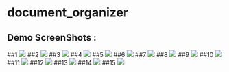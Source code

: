 # document_organizer

## Demo ScreenShots : 

##1 ![](https://github.com/MohammadFahadAlam/Document-Organizer/blob/main/Screenshot_2022-10-20-23-02-53-863_com.ft.document_organizer.jpg)
##2 ![](https://github.com/MohammadFahadAlam/Document-Organizer/blob/main/Screenshot_2022-10-20-23-02-57-123_com.ft.document_organizer.jpg)
##3 ![](https://github.com/MohammadFahadAlam/Document-Organizer/blob/main/Screenshot_2022-10-20-23-03-08-890_com.ft.document_organizer.jpg)
##4 ![](https://github.com/MohammadFahadAlam/Document-Organizer/blob/main/Screenshot_2022-10-20-23-04-10-936_com.ft.document_organizer.jpg)
##5 ![](https://github.com/MohammadFahadAlam/Document-Organizer/blob/main/Screenshot_2022-10-20-23-04-17-812_com.ft.document_organizer.jpg)
##6 ![](https://github.com/MohammadFahadAlam/Document-Organizer/blob/main/Screenshot_2022-10-20-23-11-51-881_com.ft.document_organizer.jpg)
##7 ![](https://github.com/MohammadFahadAlam/Document-Organizer/blob/main/Screenshot_2022-10-20-23-11-57-440_com.ft.document_organizer.jpg)
##8 ![](https://github.com/MohammadFahadAlam/Document-Organizer/blob/main/Screenshot_2022-10-20-23-12-02-172_com.ft.document_organizer.jpg)
##9 ![](https://github.com/MohammadFahadAlam/Document-Organizer/blob/main/Screenshot_2022-10-20-23-12-13-197_com.ft.document_organizer.jpg)
##10 ![](https://github.com/MohammadFahadAlam/Document-Organizer/blob/main/Screenshot_2022-10-20-23-12-19-306_com.ft.document_organizer.jpg)
##11 ![](https://github.com/MohammadFahadAlam/Document-Organizer/blob/main/Screenshot_2022-10-20-23-13-17-096_com.ft.document_organizer.jpg)
##12 ![](https://github.com/MohammadFahadAlam/Document-Organizer/blob/main/Screenshot_2022-10-20-23-13-53-535_com.ft.document_organizer.jpg)
##13 ![](https://github.com/MohammadFahadAlam/Document-Organizer/blob/main/Screenshot_2022-10-20-23-14-54-602_com.ft.document_organizer.jpg)
##14 ![](https://github.com/MohammadFahadAlam/Document-Organizer/blob/main/Screenshot_2022-10-20-23-15-05-107_com.ft.document_organizer.jpg)
##15 ![](https://github.com/MohammadFahadAlam/Document-Organizer/blob/main/Screenshot_2022-10-20-23-31-40-441_com.ft.document_organizer.jpg)

